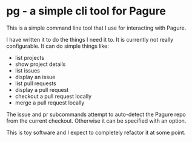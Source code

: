 # pg - a simple cli tool for Pagure

This is a simple command line tool that I use for interacting with Pagure.

I have written it to do the things I need it to. It is currently
not really configurable. It can do simple things like:

* list projects
* show project details
* list issues
* display an issue
* list pull requests
* display a pull request
* checkout a pull request locally
* merge a pull request locally

The issue and pr subcommands attempt to auto-detect the Pagure repo from
the current checkout. Otherwise it can be specified with an option.

This is toy software and I expect to completely refactor it at some point.
